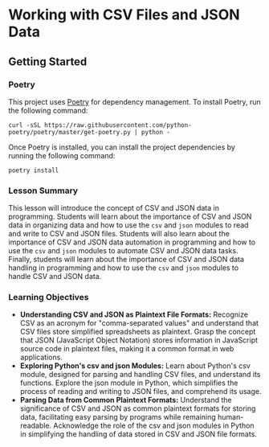 # Working with CSV Files and JSON Data

## Getting Started

### Poetry

This project uses [Poetry](https://python-poetry.org/) for dependency management. To install Poetry, run the following
command:

```shell
curl -sSL https://raw.githubusercontent.com/python-poetry/poetry/master/get-poetry.py | python -
```

Once Poetry is installed, you can install the project dependencies by running the following command:

```shell
poetry install
```

### Lesson Summary

This lesson will introduce the concept of CSV and JSON data in programming. Students will learn about the importance of
CSV and JSON data in organizing data and how to use the `csv` and `json` modules to read and write to CSV and JSON
files. Students will also learn about the importance of CSV and JSON data automation in programming and how to use the
`csv` and `json` modules to automate CSV and JSON data tasks. Finally, students will learn about the importance of CSV
and JSON data handling in programming and how to use the `csv` and `json` modules to handle CSV and JSON data.

### Learning Objectives
- **Understanding CSV and JSON as Plaintext File Formats:** Recognize CSV as an acronym for "comma-separated values" and
  understand that CSV files store simplified spreadsheets as plaintext. Grasp the concept that JSON (JavaScript Object
  Notation) stores information in JavaScript source code in plaintext files, making it a common format in web
  applications.
- **Exploring Python's csv and json Modules:** Learn about Python's csv module, designed for parsing and handling CSV
  files, and understand its functions. Explore the json module in Python, which simplifies the process of reading and
  writing to JSON files, and comprehend its usage.
- **Parsing Data from Common Plaintext Formats:** Understand the significance of CSV and JSON as common plaintext
  formats for storing data, facilitating easy parsing by programs while remaining human-readable. Acknowledge the role
  of the csv and json modules in Python in simplifying the handling of data stored in CSV and JSON file formats.

